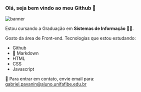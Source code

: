 ### Olá, seja bem vindo ao meu Github 👋

![banner](https://www.thewindowsclub.com/wp-content/uploads/2015/02/chrome-dino-fame.gif)

Estou cursando a Graduação em **Sistemas de Informação** 👨‍💻.

Gosto da área de Front-end. Tecnologias que estou estudando:

* Github
* 📑 Markdown 
* HTML
* CSS
* Javascript

📧 Para entrar em contato, envie email para: gabriel.pavanin@aluno.unifafibe.edu.br
